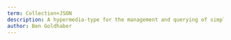 ```yaml
---
term: Collection+JSON
description: A hypermedia-type for the management and querying of simple collections.
author: Ben Goldhaber
---
```


